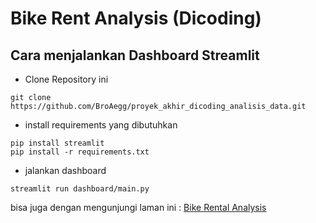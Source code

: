 # Bike Rent Analysis (Dicoding)

## Cara menjalankan Dashboard Streamlit

- Clone Repository ini

```shell
git clone https://github.com/BroAegg/proyek_akhir_dicoding_analisis_data.git
```

- install requirements yang dibutuhkan

```shell
pip install streamlit
pip install -r requirements.txt
```

- jalankan dashboard

```shell
streamlit run dashboard/main.py
```

bisa juga dengan mengunjungi laman ini :
[Bike Rental Analysis](https://bike-rental-analysis.streamlit.app/)
